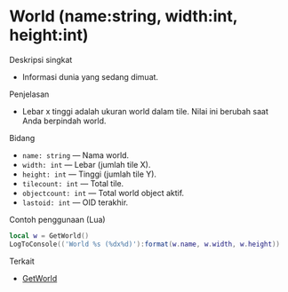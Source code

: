# World (name:string, width:int, height:int)

Deskripsi singkat
- Informasi dunia yang sedang dimuat.

Penjelasan
- Lebar x tinggi adalah ukuran world dalam tile. Nilai ini berubah saat Anda berpindah world.

Bidang
- `name: string` — Nama world.
- `width: int` — Lebar (jumlah tile X).
- `height: int` — Tinggi (jumlah tile Y).
- `tilecount: int` — Total tile.
- `objectcount: int` — Total world object aktif.
- `lastoid: int` — OID terakhir.

Contoh penggunaan (Lua)
```lua
local w = GetWorld()
LogToConsole(('World %s (%dx%d)'):format(w.name, w.width, w.height))
```

Terkait
- [GetWorld](../functions/GetWorld.md)
